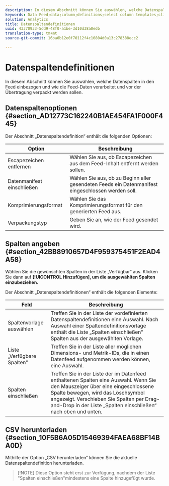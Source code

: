 ```yaml
---
description: In diesem Abschnitt können Sie auswählen, welche Datenspalten in den Feed einbezogen und wie die Feed-Daten verarbeitet und vor der Übertragung verpackt werden sollen.
keywords: Data Feed;data;column;definitions;select column templates;clickstream;available columns;included columns;compression format;packaging type;include data manifest;remove escaped characters;download csv
solution: Analytics
title: Datenspaltendefinitionen
uuid: 43370933-5dd9-48f0-a1be-3d10d38a0edb
translation-type: tm+mt
source-git-commit: 16ba0b12e0f70112f4c10804d0a13c278388ecc2

---
```



# Datenspaltendefinitionen

In diesem Abschnitt können Sie auswählen, welche Datenspalten in den Feed einbezogen und wie die Feed-Daten verarbeitet und vor der Übertragung verpackt werden sollen.

## Datenspaltenoptionen {#section_AD12773C162240B1AE454FA1F000F445}

Der Abschnitt „Datenspaltendefinition“ enthält die folgenden Optionen:

| Option | Beschreibung |
|--- |--- |
| Escapezeichen entfernen | Wählen Sie aus, ob Escapezeichen aus dem Feed-Inhalt entfernt werden sollen. |
| Datenmanifest einschließen | Wählen Sie aus, ob zu Beginn aller gesendeten Feeds ein Datenmanifest eingeschlossen werden soll. |
| Komprimierungsformat | Wählen Sie das Komprimierungsformat für den generierten Feed aus. |
| Verpackungstyp | Geben Sie an, wie der Feed gesendet wird. |

## Spalten angeben {#section_42BB8910657D4F959375451F2EAD4A58}

Wählen Sie die gewünschten Spalten in der Liste „Verfügbar“ aus. Klicken Sie dann auf **[!UICONTROL Hinzufügen], um die ausgewählten Spalten einzubeziehen.**

Der Abschnitt „Datenspaltendefinitionen“ enthält die folgenden Elemente:

| Feld | Beschreibung |
|--- |--- |
| Spaltenvorlage auswählen | Treffen Sie in der Liste der vordefinierten Datenspaltendefinitionen eine Auswahl.  Nach Auswahl einer Spaltendefinitionsvorlage enthält die Liste „Spalten einschließen“ Spalten aus der ausgewählten Vorlage. |
| Liste „Verfügbare Spalten“ | Treffen Sie in der Liste aller möglichen Dimensions- und Metrik-IDs, die in einen Datenfeed aufgenommen werden können, eine Auswahl. |
| Spalten einschließen | Treffen Sie in der Liste der im Datenfeed enthaltenen Spalten eine Auswahl.  Wenn Sie den Mauszeiger über eine eingeschlossene Spalte bewegen, wird das Löschsymbol angezeigt.  Verschieben Sie Spalten per Drag-and-Drop in der Liste „Spalten einschließen“ nach oben und unten. |

## CSV herunterladen {#section_10F5B6A05D15469394FAEA68BF14BA0D}

Mithilfe der Option „CSV herunterladen“ können Sie die aktuelle Datenspaltendefinition herunterladen.

> [!NOTE] Diese Option steht erst zur Verfügung, nachdem der Liste "Spalten einschließen"mindestens eine Spalte hinzugefügt wurde.

